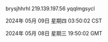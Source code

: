 brysjhhrhl 219.139.197.56 yqqlmgsycl

2024年 05月 09日 星期四 03:50:02 CST

2024年 05月 08日 星期三 19:50:02 GMT
